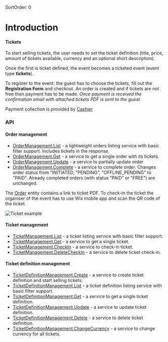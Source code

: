 SortOrder: 0
# Introduction

#### Tickets

To start selling tickets, the user needs to set the ticket definition 
(title, price, amount of tickets available, currency and an optional 
short description).

Once the first is ticket defined, the event becomes a ticketed event 
(event type **tickets**).

To register to the event: the guest has to choose the tickets, 
fill out the **Registration Form** and checkout. An order is created
and if tickets are not free then payment has to be made. *Once payment
is received the confirmation email with attached tickets PDF is sent to
the guest.*

Payment collection is provided by [Cashier][cashier]

### API

#### Order management

* [OrderManagement.List][order-management-list] - a lightweight orders listing service with basic filter support. Includes tickets in the response.
* [OrderManagement.Get][order-management-get] - a service to get a single order with its tickets.
* [OrderManagement.Update][order-management-update] - a service to partially update order
* [OrderManagement.Complete][order-management-complete] - a service to complete order.
Changes order status from "INITIATED, "PENDING", "OFFLINE_PENDING" to "PAID".
Already completed orders (with status "PAID" or "FREE") are unchanged.

The [Order][order] entity contains a link to ticket PDF. 
To check-in the ticket the organiser of the event has to use Wix mobile app and scan the QR code of the ticket.

![Ticket example][ticket-example]

#### Ticket management

* [TicketManagement.List][ticket-management-list] - a ticket listing service with basic filter support.
* [TicketManagement.Get][ticket-management-get] - a service to get a single ticket.
* [TicketManagement.CheckIn][ticket-management-check-in] - a service to check-in ticket.
* [TicketManagement.DeleteCheckIn][ticket-management-delete-check-in] - a service to delete ticket check-in.

#### Ticket definition management

* [TicketDefinitionManagement.Create][ticket-def-management-create] - a service to create ticket definition and start selling tickets.
* [TicketDefinitionManagement.List][ticket-def-management-list] - a ticket definition listing service with basic filter support.
* [TicketDefinitionManagement.Get][ticket-def-management-get] - a service to get a single ticket definition.
* [TicketDefinitionManagement.Update][ticket-def-management-update] - a service to update ticket definition.
* [TicketDefinitionManagement.Delete][ticket-def-management-delete] - a service to delete ticket definition.
* [TicketDefinitionManagement.ChangeCurrency][ticket-def-management-change-currency] - a service to change currency for all tickets.

[cashier]: https://wixplorer.wixpress.com/cashier-pay/reference

[order-management-list]: ../reference/order/.wix.events.ticketing.-order-management.-list
[order-management-get]: ../reference/order/.wix.events.ticketing.-order-management.-get
[order-management-update]: ../reference/order/.wix.events.ticketing.-order-management.-update
[order-management-complete]: ../reference/order/.wix.events.ticketing.-order-management.-complete
[order]: ../reference/order

[ticket-example]: https://static.wixstatic.com/media/babf39_1dcf46d9715a4c92979eb44c4a8e7277~mv2_d_1636_1348_s_2.png/v1/fill/w_1636,h_1348,q_85,usm_0.66_1.00_0.01/babf39_1dcf46d9715a4c92979eb44c4a8e7277~mv2_d_1636_1348_s_2.png
[ticket-management-list]: ../reference/ticket/.wix.events.ticketing.-ticket-management.-list
[ticket-management-get]: ../reference/ticket/.wix.events.ticketing.-ticket-management.-get
[ticket-management-check-in]: ../reference/ticket/.wix.events.ticketing.-ticket-management.-check-in
[ticket-management-delete-check-in]: ../reference/ticket/.wix.events.ticketing.-ticket-management.-delete-check-in

[ticket-def-management-create]: ../reference/ticket-definition/.wix.events.ticketing.-ticket-definition-management.-create
[ticket-def-management-list]: ../reference/ticket-definition/.wix.events.ticketing.-ticket-definition-management.-list
[ticket-def-management-get]: ../reference/ticket-definition/.wix.events.ticketing.-ticket-definition-management.-get
[ticket-def-management-update]: ../reference/ticket-definition/.wix.events.ticketing.-ticket-definition-management.-update
[ticket-def-management-delete]: ../reference/ticket-definition/.wix.events.ticketing.-ticket-definition-management.-delete
[ticket-def-management-change-currency]: ../reference/ticket-definition/.wix.events.ticketing.-ticket-definition-management.-change-currency